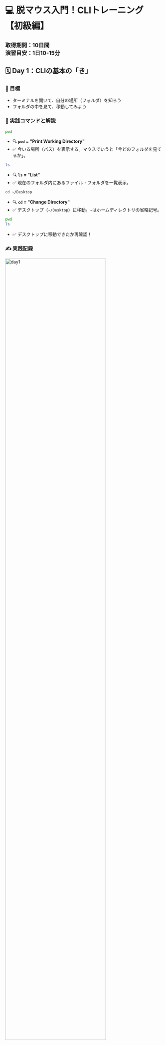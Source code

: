 # 💻 脱マウス入門！CLIトレーニング  【初級編】
<small>取得期間：10日間　<br>
演習目安：1日10-15分</small>
---

## 🗓 Day 1：CLIの基本の「き」

### 📌 目標
- ターミナルを開いて、自分の場所（フォルダ）を知ろう
- フォルダの中を見て、移動してみよう

### 🧪 実践コマンドと解説

```bash
pwd
```
- 🔍 **`pwd` = "Print Working Directory"**
- ✅ 今いる場所（パス）を表示する。マウスでいうと「今どのフォルダを見てるか」。

```bash
ls
```
- 🔍 **`ls` = "List"**
- ✅ 現在のフォルダ内にあるファイル・フォルダを一覧表示。

```bash
cd ~/Desktop
```
- 🔍 **`cd` = "Change Directory"**
- ✅ デスクトップ（`~/Desktop`）に移動。`~`はホームディレクトリの省略記号。

```bash
pwd
ls
```
- ✅ デスクトップに移動できたか再確認！

### ✍️ 実践記録

<img src="images/day1.png" alt="day1" width="80%"> 
<br>

**メモ**: <br>
・bquote> 状態:
入力待ち状態（マルチラインモード）でターミナルが迷子。タグの閉じ忘れやエラー文字の入力等が原因になることがい多い。
bquote> 状態になったら：
Ctrl + C を押してリセット！（一番安全）

<br>
2025/7/26
<br><br><br>

## 🗓 Day 2：ファイルとフォルダを「作る」

### 📌 目標
- フォルダやファイルをコマンドで作れるようになる

### 🧪 実践コマンドと解説

```bash
# リポジトリ直下にディレクトリ作成
mkdir cli_day2
# practice/CLI/cli_day2を作成（親ディレクトリがない場合は同時作成）
mkdir -p "practice/CLI/脱マウス初級編/cli_day2"
```
- 🔍 **`mkdir` = "Make Directory"**
- ✅ 「cli_day2」という名前のフォルダを作成

```bash
# リポジトリ直下の任意ファイルに移動
cd cli_day2
# 任意のディレクトリ内ファイルに移動/日本語を含むパスには必ずクォートを付ける
cd "practice/CLI/脱マウス初級編/cli_day2"

```
- ✅ 作ったフォルダに移動

```bash

```
- 🔍 **`touch` = 空のファイルを作るコマンド**
- ✅ `hello.txt` という空のテキストファイルを作成

```bash
echo "CLIはじめました" > hello.txt
```
- 🔍 **`echo` = 文字列を表示（出力）するコマンド**
- ✅ `>`でファイルに書き込み。上書き保存される。

```bash
cat hello.txt
```
- 🔍 **`cat` = "concatenate"（つなげる）の略**
- ✅ ファイルの中身を表示（読み取り専用）

### ✍️ 実践記録


<div style="display: flex; gap: 10px;">
<img src="images/day2_1.png" alt="day2_1" width="30%">
<img src="images/day2_2.png" alt="day2_2" width="30%">
<img src="images/day2_3.png" alt="day2_3" width="30%">
</div>
<br>

**メモ**: <br>
・コマンドとファイル名の区切り等は半角スペースを空ける<br>
・日本語を含むパスには必ずクォートを付ける<br>
・ルート直下にファイルを置いた後に、同ファイル名で違うディレクトリに作ったらターミナルが混乱してエラー。削除してから実行してもエラー。一度リセットするが吉。紛らわしいことはしない方が吉。<br>
・Ctrl+Cはターミナルの状態はリセットしない<br>

[エラー内容と解決方法]（../../study_errors/## CLI同名ディレクトリ混乱エラー）

<br>
2025/7/27
<br><br><br>

## 🗓 Day 3：ファイルの名前変更・コピー・削除

### 📌 目標
- 基本的なファイル操作をマウスなしで行う

### 🧪 実践コマンドと解説

```bash
mv hello.txt intro.txt
```
- 🔍 **`mv` = "Move"（移動）**
- ✅ ファイル名の変更にも使える。ここではリネーム。

```bash
cp intro.txt intro_copy.txt
```
- 🔍 **`cp` = "Copy"**
- ✅ ファイルをコピーして、複製を作る

```bash
rm intro_copy.txt
```
- 🔍 **`rm` = "Remove"**
- ⚠️ 完全削除。ゴミ箱はなし！慎重に。

```bash
ls
```
- ✅ ファイルがどう変化したか確認

### ✍️ 実践記録

<div style="display: flex; gap: 15px;">
<img src="images/day3_1.png" alt="day3_1" width="48%">
<img src="images/day3_2.png" alt="day3_2" width="48%">
</div>
<br>

**一言メモ**: <br>
・**Tab補完**がとても便利！ファイル名やディレクトリ名の途中まで入力してTabキーを押すと、自動で補完してくれる<br>
・長いファイル名やパスを全部手入力する必要がなくなって、タイピングミスも防げる<br>
・特に日本語を含むパスでは、Tab補完を使うとクォートも自動でつけてくれるので便利<br>
・ファイル操作の基本（mv, cp, rm）をマスターすると、マウスでの右クリックメニューが不要になる<br>

**今日の気づき：**
cdコマンドはフォルダ専用、ファイルの中身を見るときはcatコマンド - コマンドには適材適所がある！

<br>
2025/7/28
<br><br><br>

---

## 🗓 Day 4：パス操作の完全マスター

### 📌 目標
- 絶対パスと相対パスを自由自在に使い分けられるようになる
- フォルダ間の移動で迷わなくなる

### 🧪 実践コマンドと解説

```bash
cd ..
```
- 🔍 **`..` = 1つ上のフォルダ**
- ✅ 1階層上に戻る

```bash
cd ../..
```
- ✅ 2階層上に戻る（`..` を続けて使える）

```bash
cd ~/Desktop
```
- 🔍 **`~` = ホームディレクトリ**
- ✅ デスクトップへ一気に戻る「絶対パス」

```bash
cd "practice/CLI/脱マウス初級編"
```
- ✅ これが「相対パス」。現在地からの距離感で移動する

```bash
pwd
cd ./cli_day2
pwd
```
- 🔍 **`./` = 現在のディレクトリ**
- ✅ 明示的に「今いる場所から」を示す

### 🎯 パス練習問題

1. **問題1**: ホームディレクトリから、一発でDesktopに移動してください
2. **問題2**: 現在地から2つ上の階層に移動してください
3. **問題3**: 絶対パスを使って、study_web2フォルダに移動してください

### ✍️ 実践記録
<img src="images/day4.png" alt="day4_1" width="48%">

**一言メモ**: 
・絶対パス（～から始まる）は「住所」、相対パス（..や./）は「道案内」の感覚
・迷ったら `pwd` で現在地確認！

<br>
2025/7/29
<br><br><br>

---

## 🗓 Day 5：ファイル探索＆検索テクニック

### 📌 目標
- マウスでの「ファイル検索」をコマンドで実現
- 大量のファイルから目的のものを素早く見つける

### 🧪 実践コマンドと解説

```bash
find . -name "*.txt"
```
- 🔍 **`find` = ファイル・フォルダ検索**
- ✅ 現在地（.）から、.txtで終わるファイルを全て検索

```bash
find ~ -name "intro*"
```
- ✅ ホームディレクトリから、introで始まるファイルを検索

```bash
ls -la
```
- 🔍 **`ls -la` = 詳細リスト表示**
- ✅ 隠しファイル（.で始まる）も含めて、権限・サイズ・更新日時を表示

```bash
grep "CLI" *.txt
```
- 🔍 **`grep` = テキスト検索**
- ✅ .txtファイルの中から「CLI」という文字を含む行を検索

```bash
history | grep "cd"
```
- 🔍 **`history` = コマンド履歴**
- ✅ 過去に実行したcdコマンドを検索

### 🎯 探索練習問題

1. **問題1**: 現在のディレクトリから、`.md`ファイルを全て見つけてください
2. **問題2**: ファイルの中身に「脱マウス」という文字が含まれるファイルを見つけてください
3. **問題3**: 過去に実行した`mkdir`コマンドの履歴を表示してください

### ✍️ 実践記録
<img src="images/day5.png" alt="day5" width="48%">
**一言メモ**: 
・find + grep の組み合わせで、マウスの「検索機能」完全再現！

<br>
2025/7/30
<br><br><br>

---

## 🗓 Day 6：テキスト編集の基礎

### 📌 目標
- コマンドラインでファイル編集ができるようになる
- メモ帳感覚でテキスト作成・編集

### 🧪 実践コマンドと解説

```bash
nano sample.txt
```
- 🔍 **`nano` = 初心者向けテキストエディタ**
- ✅ 直感的にファイル編集が可能

**nanoの基本操作**:
- `Ctrl + O`: 保存
- `Ctrl + X`: 終了
- `Ctrl + K`: 行を切り取り
- `Ctrl + U`: 貼り付け

```bash
echo "1行目のテキスト" >> log.txt
echo "2行目のテキスト" >> log.txt
```
- 🔍 **`>>` = 追記モード**
- ✅ ファイルの末尾に内容を追加（上書きしない）

```bash
head -5 log.txt
tail -5 log.txt
```
- 🔍 **`head` = 先頭行表示, `tail` = 末尾行表示**
- ✅ 大きなファイルの一部だけを確認

### 🎯 編集練習問題

1. **問題1**: `memo.txt`ファイルを作成し、今日の感想を3行書いてください
2. **問題2**: 既存ファイルの末尾に「追記テスト」を追加してください
3. **問題3**: 長いファイルの最初の10行だけを表示してください

### ✍️ 実践記録
**スクリーンショット**: 
<img src="images/day6_1.png" alt="day6" width="48%">
<img src="images/day6_2.png" alt="day6" width="48%">
**一言メモ**: 
・ターミナルの履歴は自動保存されている！

<br>
2025/7/31
<br><br><br>

---

## 🗓 Day 7：脱マウス小技集＋実践演習

### 📌 目標
- 高速操作のためのショートカットをマスター
- 実際の作業シーンで小技を活用



| 操作 | 効果 | 略語の由来 (推測) | 実用度 |
  | :--- | :--- | :--- | :--- |
  | ↑ / ↓ | 入力履歴の呼び出し | (矢印の向き) | ⭐⭐⭐⭐⭐ |
  | Tabキー | コマンド・ファイル名の補完 | (Tabulator key) | ⭐⭐⭐⭐⭐ |
  | Ctrl + C | 実行中のコマンドを止める | Cancel (キャンセル) | ⭐⭐⭐⭐⭐ |
  | Ctrl + L | 画面をクリア（clearと同じ） | Line feed (改頁) | ⭐⭐⭐⭐ |
  | Ctrl + A | カーソルを行頭に移動 | Ahead (先頭) | ⭐⭐⭐⭐ |
  | Ctrl + E | カーソルを行末に移動 | End (末尾) | ⭐⭐⭐⭐ |
  | Ctrl + U | 行全体を削除 | Unix-line-discard | ⭐⭐⭐ |
  | Ctrl + K | カーソル位置から行末まで削除 | Kill (削除) | ⭐⭐⭐ |
  | Ctrl + W | 前の単語を削除 | Word (単語) | ⭐⭐⭐ |
  | Ctrl + R | コマンド履歴から検索 | Reverse-search (逆検索) | ⭐⭐⭐⭐ |


### 🎯 小技実践演習（10問）

**【演習1】履歴活用**
先ほど実行した`ls -la`コマンドを履歴から呼び出して再実行してください
  - ↑ / ↓  で実行OK   

**【演習2】Tab補完マスター**
`practice/CLI/脱マウス初級編/`まで、Tabキーだけで入力してください
 - cd Tabと→で実行OK   
**【演習3】高速画面整理**
ターミナルが情報だらけになったら、一瞬で画面をクリアしてください
　- `Ctrl + L` でクリア。cursor内ではチャットショートカットと干渉した。
**【演習4】間違い修正**
長いコマンドを入力中に、行頭に戻って修正してください
 - `Ctrl + A`でOK、⌘と間違えがち。 
**【演習5】カーソル操作**
コマンド入力中に、行末に一瞬でジャンプしてください
- `Ctrl + E`でOK、⌘と間違えがち。
**【演習6】一括削除**
入力中のコマンド行を全部消去してください
- `Ctrl + U`でOK、⌘と間違えがち。
**【演習7】部分削除**
カーソル位置から行末まで削除してください
- `Ctrl + K`でOK、⌘と間違えがち。
**【演習8】単語削除**
入力中の最後の単語だけを削除してください
- `Ctrl + W`でOK、⌘と間違えがち。
**【演習9】履歴検索**
過去のcdコマンドを検索機能で見つけてください
- `Ctrl + R`でOK、⌘と間違えがち。
**【演習10】コンボ技**
履歴検索→Tab補完→実行を1つの流れで行ってく

**小技習得度チェック**: 
- [◉] 履歴呼び出し（↑↓）
- [⚫︎] Tab補完
- [◉] 画面クリア（Ctrl+L）
- [◉] カーソル移動（Ctrl+A, Ctrl+E）
- [◉] 各種削除技（Ctrl+U, Ctrl+K, Ctrl+W）
- [▲] 履歴検索（Ctrl+R）

**一言メモ**: 
・Ctrl UとWはほんと使う

<br>
2025/8/14
<br><br><br>

---

## 🗓 Day 8：プロセス管理とシステム情報

### 📌 目標
- 実行中のプログラムを管理できるようになる
- システムの状態を把握する

### 🧪 実践コマンドと解説

```bash
ps aux
```
- 🔍 **`ps` = 実行中のプロセス一覧**
- ✅ 現在動いているプログラムを確認

```bash
top
```
- 🔍 **`top` = リアルタイムシステム監視**
- ✅ CPU使用率、メモリ使用量をリアルタイム表示（qで終了）

```bash
df -h
```
- 🔍 **`df -h` = ディスク使用量表示**
- ✅ ハードディスクの空き容量を確認

```bash
date
cal
```
- ✅ 現在の日時とカレンダー表示

```bash
whoami
```
- ✅ 現在ログインしているユーザー名を表示

### 🎯 システム管理練習

1. **問題1**: 現在実行中のプロセスでCPU使用率が高いものを見つけてください
　- gemini
2. **問題2**: ディスクの使用率を確認してください
 - 36%
 　- /dev/disk3s1                  228Gi    70Gi   130Gi    36%    903k  1.4G    0%
3. **問題3**: 自分のユーザー名を確認してください
 -  whoami
rin5uron
rin5uron@rin5urons-MacBook-Air study_web2 % 

### ✍️ 実践記録
**一言メモ**: 
・使うタイミングわからないけど、これが設定とかびGUIがない古の時代によく使われていたコマンドなのかなって思い馳せていた

<br>
2025/8/20
<br><br><br>

---

## 🗓 Day 9：実践総合演習（シナリオ問題）

### 📌 目標
- 実際の作業シーンを想定した総合問題に挑戦
- 脱マウススキルの総仕上げ

### 🎭 実践シナリオ問題

**🎯 シナリオ1：プロジェクト準備**
新しいプロジェクト「web_project」を作成し、以下の作業をしてください：
1. ホームディレクトリに「web_project」フォルダを作成
2. その中に「html」「css」「js」の3つのサブフォルダを作成
3. htmlフォルダに「index.html」ファイルを作成
4. index.htmlに「Hello, World!」と書き込む
5. 最終的なフォルダ構造を確認

**🎯 シナリオ2：ファイル整理**
現在のディレクトリが散らかっているので整理してください：
1. 全ての.txtファイルを見つける
2. 「backup」フォルダを作成
3. .txtファイルを全てbackupフォルダにコピー
4. 元の.txtファイルは削除
5. 作業結果を確認

**🎯 シナリオ3：ログ調査**
システムの問題を調査してください：
1. 現在実行中のプロセスを確認
2. ディスク使用量をチェック
3. 過去に実行したコマンド履歴から、問題がありそうなコマンドを探す
4. 調査結果をreport.txtにまとめる

**🎯 シナリオ4：緊急対応**
間違って重要なファイルを変更してしまいました：
1. バックアップからファイルを復元
2. 変更履歴を確認
3. 再発防止のためのメモをcaution.txtに作成
4. 今後気をつけるポイントを記載

### 📊 評価チェックリスト

- [ ] マウスを一切使わずに作業完了
- [ ] Tab補完を効果的に活用
- [ ] ショートカットキーを5種類以上使用
- [ ] エラーが発生した際、自力で解決
- [ ] 作業時間：各シナリオ10分以内

### ✍️ 実践記録
**完了シナリオ**: 
- [ ] シナリオ1
- [ ] シナリオ2  
- [ ] シナリオ3
- [ ] シナリオ4

**一言メモ**: 
・

<br>
2025/8/3
<br><br><br>

---

## 🗓 Day 10：最終チャレンジ（完全脱マウス認定試験）

### 📌 目標
- ドラッグ&ドロップ以外の全操作をマウスなしで実行
- 脱マウスマスター認定を獲得！

### 🏆 最終認定試験

**制限時間：30分**
**条件：マウス・トラックパッド使用禁止**

### 🎯 認定課題

**課題1：環境構築（5分）**
```
project_final/
├── src/
│   ├── components/
│   └── utils/
├── tests/
├── docs/
└── README.md
```
この構造のプロジェクトを作成し、README.mdに「脱マウス達成！」と記載

**課題2：ファイル操作（10分）**
1. 5つのテストファイル（test1.txt〜test5.txt）を作成
2. 各ファイルに異なる内容を書き込み
3. test3.txtをtest3_backup.txtにコピー
4. test4.txtとtest5.txtを削除
5. 残ったファイルをbackupフォルダに移動

**課題3：情報収集（10分）**
1. システムの現在時刻を確認
2. ディスク使用量を調査
3. 実行中プロセスの中で最もCPUを使用しているものを特定
4. 今日実行した全コマンドの履歴をcommand_log.txtに保存

**課題4：総合実践（5分）**
1. 作業ディレクトリを任意の場所に変更
2. 隠しファイルも含めて全ファイルをリスト表示
3. 特定の文字列を含むファイルを検索
4. 最終的な成果をfinal_report.txtにまとめ

### 🏅 認定基準

**🥇 脱マウスマスター（90点以上）**
- 全課題を制限時間内に完了
- ショートカットキーを自然に使用
- エラー発生時も冷静に対処

**🥈 脱マウス上級者（75点以上）**
- 8割以上の課題を完了
- 基本操作は完全習得

**🥉 脱マウス中級者（60点以上）**
- 6割以上の課題を完了
- 基本的なファイル操作は可能

### ✍️ 最終記録

**達成課題**: 
- [ ] 課題1：環境構築
- [ ] 課題2：ファイル操作
- [ ] 課題3：情報収集
- [ ] 課題4：総合実践

**認定レベル**: 

**学習の振り返り**: 
・

**今後の目標**: 
・

<br>
2025/8/4
<br><br><br>

---

## 🎉 おめでとうございます！

これであなたは**完全脱マウス**を達成しました！🎊

### 🎯 習得したスキル

✅ **基本操作**: pwd, ls, cd, mkdir, touch, cat  
✅ **ファイル操作**: mv, cp, rm, nano  
✅ **探索・検索**: find, grep, history  
✅ **システム管理**: ps, top, df  
✅ **効率化**: Tab補完、履歴活用、ショートカット  

### 🚀 次のステップ

- **中級編**: Git操作、SSH接続、shell scripting
- **上級編**: vim mastery、正規表現、system administration
- **実践編**: 実際の開発プロジェクトでの脱マウス活用

---

**あなたは今、キーボードだけで自由自在にコンピュータを操る強いエンジニアです！** 💪✨
